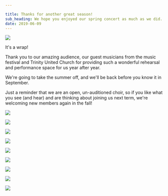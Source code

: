 ```yaml
---

title: Thanks for another great season!
sub_heading: We hope you enjoyed our spring concert as much as we did.
date: 2019-06-09
---
```

![](../images/2019choirFUN.jpg)

It's a wrap!

Thank you to our amazing audience, our guest musicians from the music festival and Trinity United Church for providing such a wonderful rehearsal and performance space for us year after year.

We're going to take the summer off, and we'll be back before you know it in September.

Just a reminder that we are an open, un-auditioned choir, so if you like what you see (and hear) and are thinking about joining us next term, we're welcoming new members again in the fall!

![](../images/20190609_IMG_3586.jpg)

![](../images/20190609_IMG_3587.jpg)

![](../images/20190609_SAR_8842.jpg)

![](../images/20190609_SAR_8831.jpg)

![](../images/20190609_SAR_8850.jpg)

![](../images/20190609_SAR_8852.jpg)

![](../images/20190609_SAR_8849.jpg)

![](../images/20190609_SAR_8832.jpg)

![](../images/20190609_SAR_8855.jpg)

